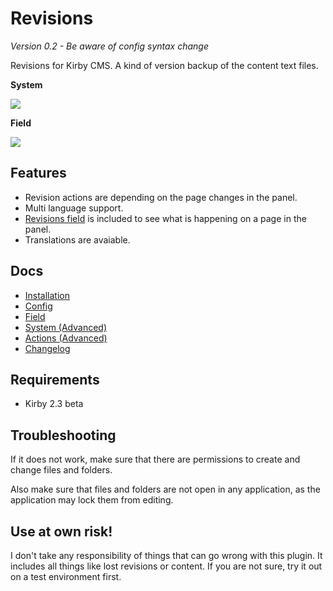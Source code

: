 # Revisions

*Version 0.2 - Be aware of config syntax change*

Revisions for Kirby CMS. A kind of version backup of the content text files.

**System**

![](https://raw.githubusercontent.com/jenstornell/kirby-revisions/master/docs/system.png)

**Field**

![](https://raw.githubusercontent.com/jenstornell/kirby-revisions/master/docs/field.png)

## Features

- Revision actions are depending on the page changes in the panel.
- Multi language support.
- [Revisions field](https://github.com/jenstornell/kirby-revisions/blob/master/docs/FIELD.md) is included to see what is happening on a page in the panel.
- Translations are avaiable.

## Docs

- [Installation](https://github.com/jenstornell/kirby-revisions/blob/master/docs/INSTALL.md)
- [Config](https://github.com/jenstornell/kirby-revisions/blob/master/docs/CONFIG.md)
- [Field](https://github.com/jenstornell/kirby-revisions/blob/master/docs/FIELD.md)
- [System (Advanced)](https://github.com/jenstornell/kirby-revisions/blob/master/docs/SYSTEM.md)
- [Actions (Advanced)](https://github.com/jenstornell/kirby-revisions/blob/master/docs/ACTIONS.md)
- [Changelog](https://github.com/jenstornell/kirby-revisions/blob/master/docs/CHANGELOG.md)

## Requirements

- Kirby 2.3 beta

## Troubleshooting

If it does not work, make sure that there are permissions to create and change files and folders.

Also make sure that files and folders are not open in any application, as the application may lock them from editing.

## Use at own risk!

I don't take any responsibility of things that can go wrong with this plugin. It includes all things like lost revisions or content. If you are not sure, try it out on a test environment first.